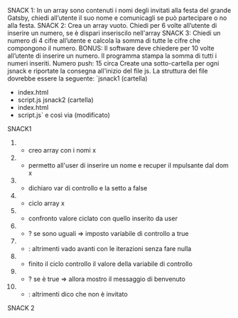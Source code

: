 SNACK 1:
In un array sono contenuti i nomi degli invitati alla festa del grande Gatsby, chiedi all’utente il suo nome e comunicagli se può partecipare o no alla festa.
SNACK 2:
Crea un array vuoto.
Chiedi per 6 volte all’utente di inserire un numero, se è dispari inseriscilo nell'array
SNACK 3:
Chiedi un numero di 4 cifre all’utente
e calcola la somma di tutte le cifre che compongono il numero.
BONUS:
Il software deve chiedere per 10 volte all’utente di inserire un numero.
Il programma stampa la somma di tutti i numeri inseriti.
Numero push: 15 circa
Create una sotto-cartella per ogni jsnack e riportate la consegna all'inizio del file js.
La struttura dei file dovrebbe essere la seguente:
`jsnack1 (cartella)
- index.html
- script.js
jsnack2 (cartella)
- index.html
- script.js`
e così via (modificato) 

SNACK1
1. - creo array con i nomi x
2. - permetto all'user di inserire un nome e recuper il mpulsante dal dom x
3. - dichiaro var di controllo e la setto a false
4. - ciclo array x
5. - confronto valore ciclato con quello inserito da user
6. - ? se sono uguali => imposto variabile di controllo a true
7. - : altrimenti vado avanti con le iterazioni senza fare nulla
8. - finito il ciclo controllo il valore della variabile di controllo
9. - ? se è true => allora mostro il messaggio di benvenuto
10. - : altrimenti dico che non è invitato

SNACK 2 
